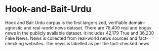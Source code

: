 # Hook-and-Bait-Urdu
Hook and Bait Urdu corpus is the first large-sized, verifiable domain-agnostic and real-world news dataset. There are 78,409 real and bogus news in the publicly available dataset. It includes 42,179 True and 36,230 Fake News. News is collected from real-world news sources and fact-checking websites. The news is labelled as per the fact-checked news.
